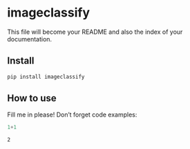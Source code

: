 # imageclassify


<!-- WARNING: THIS FILE WAS AUTOGENERATED! DO NOT EDIT! -->

This file will become your README and also the index of your
documentation.

## Install

``` sh
pip install imageclassify
```

## How to use

Fill me in please! Don’t forget code examples:

``` python
1+1
```

    2

